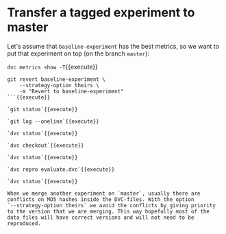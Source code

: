 # Transfer a tagged experiment to master

Let's assume that `baseline-experiment` has the best metrics, so we
want to put that experiment on top (on the branch `master`):
   
`dvc metrics show -T`{{execute}}

```
git revert baseline-experiment \
    --strategy-option theirs \
    -m "Revert to baseline-experiment"
```{{execute}}

`git status`{{execute}}

`git log --oneline`{{execute}}

`dvc status`{{execute}}

`dvc checkout`{{execute}}

`dvc status`{{execute}}

`dvc repro evaluate.dvc`{{execute}}

`dvc status`{{execute}}

When we merge another experiment on `master`, usually there are
conflicts on MD5 hashes inside the DVC-files. With the option
`--strategy-option theirs` we avoid the conflicts by giving priority
to the version that we are merging. This way hopefully most of the
data files will have correct versions and will not need to be
reproduced.

